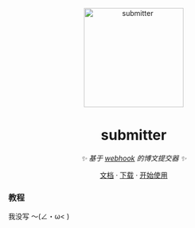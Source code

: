 <p align="center">
  <a href="https://github.com/Drelf2018/submitter/">
    <img src="https://user-images.githubusercontent.com/41439182/220989932-10aeb2f4-9526-4ec5-9991-b5960041be1f.png" height="200" alt="submitter">
  </a>
</p>

<div align="center">

# submitter

_✨ 基于 [webhook](https://github.com/Drelf2018/webhook) 的博文提交器 ✨_  

</div>

<p align="center">
  <a href="https://qr.api.cli.im/newqr/create?data=%E6%B2%A1%E5%86%99%E5%93%88%E5%93%88%2F&kid=cliim&key=617ba1f8e3ba8cd67739f905dc894b78">文档</a>
  ·
  <a href="https://pypi.org/project/post-submitter/">下载</a>
  ·
  <a href="https://github.com/Drelf2018/submitter/tree/main/tests.py">开始使用</a>
</p>

### 教程

我没写 ～(∠・ω< )